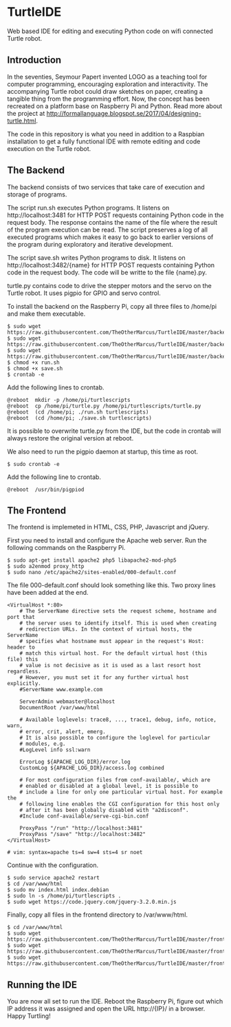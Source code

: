 # TurtleIDE
Web based IDE for editing and executing Python code on wifi connected Turtle robot.

## Introduction
In the seventies, Seymour Papert invented LOGO as a teaching tool for computer programming, encouraging exploration and interactivity. The accompanying Turtle robot could draw sketches on paper, creating a tangible thing from the programming effort. Now, the concept has been recreated on a platform base on Raspberry Pi and Python. Read more about the project at http://formallanguage.blogspot.se/2017/04/designing-turtle.html.

The code in this repository is what you need in addition to a Raspbian installation to get a fully functional IDE with remote editing and code execution on the Turtle robot.

## The Backend
The backend consists of two services that take care of execution and storage of programs.

The script run.sh executes Python programs. It listens on http://localhost:3481 for HTTP POST requests containing Python code in the request body. The response contains the name of the file where the result of the program execution can be read. The script preserves a log of all executed programs which makes it easy to go back to earlier versions of the program during exploratory and iterative development.

The script save.sh writes Python programs to disk. It listens on http://localhost:3482/{name} for HTTP POST requests containing Python code in the request body. The code will be writte to the file {name}.py.

turtle.py contains code to drive the stepper motors and the servo on the Turtle robot. It uses pigpio for GPIO and servo control.

To install the backend on the Raspberry Pi, copy all three files to /home/pi and make them executable.
```
$ sudo wget https://raw.githubusercontent.com/TheOtherMarcus/TurtleIDE/master/backend/run.sh
$ sudo wget https://raw.githubusercontent.com/TheOtherMarcus/TurtleIDE/master/backend/save.sh
$ sudo wget https://raw.githubusercontent.com/TheOtherMarcus/TurtleIDE/master/backend/turtle.py
$ chmod +x run.sh
$ chmod +x save.sh
$ crontab -e
```
Add the following lines to crontab.
```
@reboot  mkdir -p /home/pi/turtlescripts
@reboot  cp /home/pi/turtle.py /home/pi/turtlescripts/turtle.py
@reboot  (cd /home/pi; ./run.sh turtlescripts)
@reboot  (cd /home/pi; ./save.sh turtlescripts)
```
It is possible to overwrite turtle.py from the IDE, but the code in crontab will always restore the original version at reboot.

We also need to run the pigpio daemon at startup, this time as root.
```
$ sudo crontab -e
```
Add the following line to crontab.
```
@reboot  /usr/bin/pigpiod
```

## The Frontend
The frontend is implemeted in HTML, CSS, PHP, Javascript and jQuery.

First you need to install and configure the Apache web server. Run the following commands on the Raspberry Pi.

```
$ sudo apt-get install apache2 php5 libapache2-mod-php5
$ sudo a2enmod proxy_http
$ sudo nano /etc/apache2/sites-enabled/000-default.conf
```
The file 000-default.conf should look something like this. Two proxy lines have been added at the end.
```
<VirtualHost *:80>
	# The ServerName directive sets the request scheme, hostname and port that
	# the server uses to identify itself. This is used when creating
	# redirection URLs. In the context of virtual hosts, the ServerName
	# specifies what hostname must appear in the request's Host: header to
	# match this virtual host. For the default virtual host (this file) this
	# value is not decisive as it is used as a last resort host regardless.
	# However, you must set it for any further virtual host explicitly.
	#ServerName www.example.com

	ServerAdmin webmaster@localhost
	DocumentRoot /var/www/html

	# Available loglevels: trace8, ..., trace1, debug, info, notice, warn,
	# error, crit, alert, emerg.
	# It is also possible to configure the loglevel for particular
	# modules, e.g.
	#LogLevel info ssl:warn

	ErrorLog ${APACHE_LOG_DIR}/error.log
	CustomLog ${APACHE_LOG_DIR}/access.log combined

	# For most configuration files from conf-available/, which are
	# enabled or disabled at a global level, it is possible to
	# include a line for only one particular virtual host. For example the
	# following line enables the CGI configuration for this host only
	# after it has been globally disabled with "a2disconf".
	#Include conf-available/serve-cgi-bin.conf

	ProxyPass "/run" "http://localhost:3481"
	ProxyPass "/save" "http://localhost:3482"
</VirtualHost>

# vim: syntax=apache ts=4 sw=4 sts=4 sr noet
```
Continue with the configuration.
```
$ sudo service apache2 restart
$ cd /var/www/html
$ sudo mv index.html index.debian
$ sudo ln -s /home/pi/turtlescripts .
$ sudo wget https://code.jquery.com/jquery-3.2.0.min.js
```
Finally, copy all files in the frontend directory to /var/www/html.
```
$ cd /var/www/html
$ sudo wget https://raw.githubusercontent.com/TheOtherMarcus/TurtleIDE/master/frontend/index.php
$ sudo wget https://raw.githubusercontent.com/TheOtherMarcus/TurtleIDE/master/frontend/script.js
$ sudo wget https://raw.githubusercontent.com/TheOtherMarcus/TurtleIDE/master/frontend/style.css
```

## Running the IDE
You are now all set to run the IDE. Reboot the Raspberry Pi, figure out which IP address it was assigned and open the URL http://{IP}/ in a browser. Happy Turtling!

